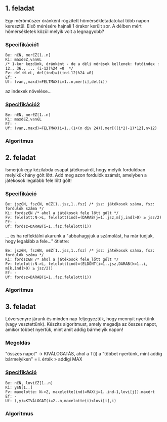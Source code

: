 ## 1. feladat
Egy mérőműszer óránként rögzített hőmérsékletadatokat több napon keresztül. Első mérésére hajnali 1 órakor került sor. A délben mért hőmérsékletek közül melyik volt a legnagyobb?

### Specifikáció1
```
Be: n∈N, mer∈Z[1..n]
Ki: maxd∈Z,van∈L
/* 1-kor kezdünk, óránként - de a déli mérések kellenek: futóindex : 12., 36., ... (i-12)%24 =0  */
Fv: del:N->L, del(ind)=((ind-12)%24 =0)
Ef: -
Uf: (van,,maxd)=FELTMAX(i=1..n,mer[i],del(i))
```
az indexek növelése...
### [Specifikáció2](https://progalap.elte.hu/specifikacio/?data=H4sIAAAAAAAACo2PwUrDQBCGX2WY026dhuy2qTJQQaFerJ4UimkOS7OBhWaVZBsKpfc8Z59EVg%2B2EsHbxz%2FDP98csP2wG1e5jQnu3SPjvWXwp75%2FJqhtc%2Br7t1wliS%2FWzdo%2FOoba7MuYUmfi2jLmi4phHOG1YhCd8URxTc4fFsuXp7uVcHOVJEJdCQ%2Bl60BPpaTaNrkQbqTlWMmR0gX5W6VlrEHCYNvQIucHLE0wyAieIYvDqMWQK9I0oSllxXdo9iVD%2BsWd8QyV2bYWCb2pLTIiYWPb3TYgp0e6aJ3cDNWSpmGeXfDsz8n1uVj2Ixaa3bCX%2BuWlBt%2BlATq%2FpP9xKT0Wx08rC8fT%2BgEAAA%3D%3D)
```
Be: n∈N, mer∈Z[1..n]
Ki: maxd∈Z,van∈L
Ef: -
Uf: (van,,maxd)=FELTMAX(i=1..(1+(n div 24)),mer[((i*2)-1)*12],n>12)
```
### Algoritmus

## 2. feladat
Ismerjük egy kézilabda csapat játékosairól, hogy melyik fordulóban melyikük hány gólt lőtt. Add meg azon fordulók számát, amelyben a játékosok legalább fele lőtt gólt!

### [Specifikáció](https://progalap.elte.hu/specifikacio/?data=H4sIAAAAAAAACo1QsU7DMBD9lZOnprqmSQqLpVRqBSygDkgspBmsxoakToJqlyFV9zDyCR0YmPsJUX%2BkX4Icp0AlBuzl%2Bd2953e3IeqFL1KRLphOy4JQMuUUMlUd63qGIE4gP9b1Y%2BS7bqYq9F1XqCqGYd90UsianW4%2Bl6Uql6CqZpezVklBlKtkLZv9iYb%2BcL6aF7epLVlzY8OeSwnszEhwyUEe3rWGp2Yvdae9eaVtSZZa09lgfIffz15aJE7Yu5rcT6a9LOzC5lGGaZHEY8%2BB49uHSTwMHGN1LSgMDHgQpzyhFaehHRF%2FrJ1WQpBorrQiNNqQhGlGKCFICpZzi1ZcraUm1Nvi%2FxvsFi%2FMB3Zvly3MKURRgB6O0EM%2FxpY0J%2FKwu79JHz0MMDgnR%2Bh3nbG1b8ekEPwZyt%2FG2y8QS%2FXNEgIAAA%3D%3D)
```
Be: jsz∈N, fsz∈N, m∈Z[1..jsz,1..fsz] /* jsz: játékosok száma, fsz: fordulók száma */
Ki: fordsz∈N /* ahol a játékosok fele lőtt gólt */
Fv: felelott:N->L, felelott(ind)=(DARAB(j=1..jsz,m[j,ind]>0) ≥ jsz/2)
Ef: -
Uf: fordsz=DARAB(i=1..fsz,felelott(i))
```
... és ha reflektálni akarunk a "abbahagyjuk a számolást, ha már tudjuk, hogy legalább a fele..." ötletre:
```
Be: jsz∈N, fsz∈N, m∈Z[1..jsz,1..fsz] /* jsz: játékosok száma, fsz: fordulók száma */
Ki: fordsz∈N /* ahol a játékosok fele lőtt gólt */
Fv: felelott:N->L, felelott(ind)=(ELDÖNT(i=1..jsz,DARAB(k=1..i, m[k,ind]>0) ≥ jsz/2))
Ef: -
Uf: fordsz=DARAB(i=1..fsz,felelott(i))
```
### Algoritmus


## 3. feladat
Lóversenyre járunk és minden nap feljegyeztük, hogy mennyit nyertünk (vagy vesztettünk). Készíts algoritmust, amely megadja az összes napot, amikor többet nyertük, mint amit addig bármelyik napon!

### Megoldás
"összes napot" -> KIVÁLOGATÁS, ahol a T(i) a "többet nyertünk, mint addig bármelyiken" = i. érték > addigi MAX

### [Specifikáció](https://progalap.elte.hu/specifikacio/?data=H4sIAAAAAAAACp3PwUrDQBAG4FcZ5pTAZGHTBmQwQgUVqdaLijTNYWk2sCXZSLKWltKDt7yKz9E36ZPIBqSC9OJt%2BH%2FmY2aH3btemtIslTONRcZrzWCPfT8jqJq1Ofb9PJNC2HzRLuzUMGx96aMhuV0z1Gqjq8Y5zTCLruZ0CgJjizB9nLwFq1QKYWwRSfJstspDUavN4at1nrkpGSI%2FvJQMAW3DdHr%2Fevh8eLqbPAcmjYWw9EsNLwfE5GRCv4WETneuQ852WCinkBEsQ%2BLL4Q%2BGTFJMIxpTMhwOW4bsJ0BCq2qNjEjY6u6jcshyT%2BexhMY0opjkCfuHEtPFn5POMfn%2BG4QV%2BLqtAQAA)
```
Be: n∈N, lovi∈Z[1..n]
Ki: y∈N[1..]
Fv: maxelotte: N->Z, maxelotte(ind)=MAX(j=1..ind-1,lovi[j]).maxért
Ef: -
Uf: (,y)=KIVÁLOGAT(i=2..n,maxelotte(i)<lovi[i],i)
```

### Algoritmus





